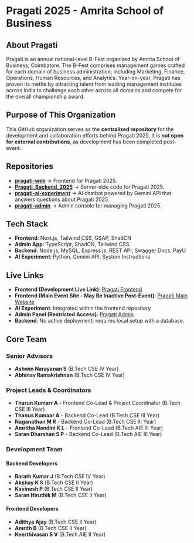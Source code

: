 # Pragati 2025 - Amrita School of Business

## About Pragati
Pragati is an annual national-level B-Fest organized by Amrita School of Business, Coimbatore. The B-Fest comprises management games crafted for each domain of business administration, including Marketing, Finance, Operations, Human Resources, and Analytics. Year-on-year, Pragati has proven its mettle by attracting talent from leading management institutes across India to challenge each other across all domains and compete for the overall championship award.

## Purpose of This Organization
This GitHub organization serves as the **centralized repository** for the development and collaboration efforts behind Pragati 2025. It is **not open for external contributions**, as development has been completed post-event.

## Repositories
- **[pragati-web](https://github.com/Pragati-2025/pragati-web)** → Frontend for Pragati 2025.
- **[Pragati_Backend_2025](https://github.com/Pragati-2025/Pragati_Backend_2025)** → Server-side code for Pragati 2025.
- **[pragati-ai-experiment](https://github.com/Pragati-2025/pragati-ai-experiment)** → AI chatbot powered by Gemini API that answers questions about Pragati 2025.
- **[pragati-admin](https://github.com/Pragati-2025/pragati-admin)** → Admin console for managing Pragati 2025.

## Tech Stack
- **Frontend**: Next.js, Tailwind CSS, GSAP, ShadCN
- **Admin App**: TypeScript, ShadCN, Tailwind CSS
- **Backend**: Node.js, MySQL, Express.js, REST API, Swagger Docs, PayU
- **AI Experiment**: Python, Gemini API, System Instructions

## Live Links
- **Frontend (Development Live Link)**: [Pragati Frontend](https://pragati-frontend-2025.vercel.app/)
- **Frontend (Main Event Site - May Be Inactive Post-Event)**: [Pragati Main Website](https://pragati.amrita.edu)
- **AI Experiment**: Integrated within the frontend repository
- **Admin Panel (Restricted Access)**: [Pragati Admin](https://pragati-admin.vercel.app/)
- **Backend**: No active deployment; requires local setup with a database.

## Core Team
### Senior Advisors
- **Ashwin Narayanan S** (B.Tech CSE IV Year)
- **Abhinav Ramakrishnan** (B.Tech CSE IV Year)

### Project Leads & Coordinators
- **Tharun Kumarr A** - Frontend Co-Lead & Project Coordinator (B.Tech CSE III Year)
- **Thanus Kumaar A** - Backend Co-Lead (B.Tech CSE III Year)
- **Naganathan M R** - Backend Co-Lead (B.Tech CSE III Year)
- **Amritha Nandini K L** - Frontend Co-Lead (B.Tech AIE III Year)
- **Saran Dharshan S P** - Backend Co-Lead (B.Tech AIE III Year)

### Development Team
#### Backend Developers
- **Barath Kumar J** (B.Tech CSE IV Year)
- **Akshay K S** (B.Tech CSE II Year)
- **Kavinesh P** (B.Tech CSE II Year)
- **Saran Hiruthik M** (B.Tech CSE II Year)

#### Frontend Developers
- **Adithya Ajay** (B.Tech CSE II Year)
- **Amrith B** (B.Tech CSE II Year)
- **Keerthivasan S V** (B.Tech AIE II Year)
